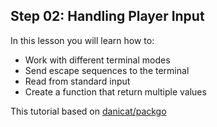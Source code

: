 ## Step 02: Handling Player Input

In this lesson you will learn how to:

- Work with different terminal modes
- Send escape sequences to the terminal
- Read from standard input
- Create a function that return multiple values

This tutorial based on [danicat/packgo](https://github.com/danicat/pacgo)
